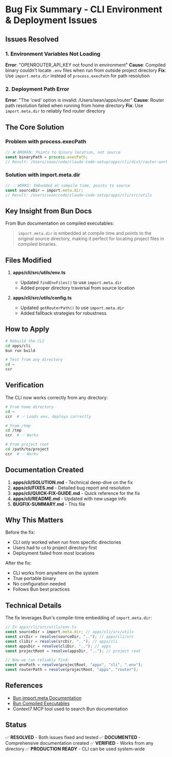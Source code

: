 # Bug Fix Summary - CLI Environment & Deployment Issues

## Issues Resolved

### 1. Environment Variables Not Loading

**Error**: "OPENROUTER_API_KEY not found in environment"
**Cause**: Compiled binary couldn't locate `.env` files when run from outside project directory
**Fix**: Use `import.meta.dir` instead of `process.execPath` for path resolution

### 2. Deployment Path Error

**Error**: "The 'cwd' option is invalid: /Users/sean/apps/router"
**Cause**: Router path resolution failed when running from home directory
**Fix**: Use `import.meta.dir` to reliably find router directory

## The Core Solution

### Problem with process.execPath

```typescript
// ❌ BROKEN: Points to binary location, not source
const binaryPath = process.execPath;
// Result: /Users/sean/code/claude-code-setup/apps/cli/dist/router-workers-cli
```

### Solution with import.meta.dir

```typescript
// ✅ WORKS: Embedded at compile time, points to source
const sourceDir = import.meta.dir;
// Result: /Users/sean/code/claude-code-setup/apps/cli/src/utils
```

## Key Insight from Bun Docs

From Bun documentation on compiled executables:

> `import.meta.dir` is embedded at compile time and points to the original source directory, making it perfect for locating project files in compiled binaries.

## Files Modified

1. **apps/cli/src/utils/env.ts**

   - Updated `findEnvFiles()` to use `import.meta.dir`
   - Added proper directory traversal from source location

2. **apps/cli/src/utils/config.ts**
   - Updated `getRouterPath()` to use `import.meta.dir`
   - Added fallback strategies for robustness

## How to Apply

```bash
# Rebuild the CLI
cd apps/cli
bun run build

# Test from any directory
cd ~
ccr
```

## Verification

The CLI now works correctly from any directory:

```bash
# From home directory
cd ~
ccr  # ✅ Loads env, deploys correctly

# From /tmp
cd /tmp
ccr  # ✅ Works

# From project root
cd /path/to/project
ccr  # ✅ Works
```

## Documentation Created

1. **apps/cli/SOLUTION.md** - Technical deep-dive on the fix
2. **apps/cli/FIXES.md** - Detailed bug report and resolution
3. **apps/cli/QUICK-FIX-GUIDE.md** - Quick reference for the fix
4. **apps/cli/README.md** - Updated with new usage info
5. **BUGFIX-SUMMARY.md** - This file

## Why This Matters

Before the fix:

- CLI only worked when run from specific directories
- Users had to `cd` to project directory first
- Deployment failed from most locations

After the fix:

- CLI works from anywhere on the system
- True portable binary
- No configuration needed
- Follows Bun best practices

## Technical Details

The fix leverages Bun's compile-time embedding of `import.meta.dir`:

```typescript
// In apps/cli/src/utils/env.ts
const sourceDir = import.meta.dir; // apps/cli/src/utils
const srcDir = resolve(sourceDir, ".."); // apps/cli/src
const cliDir = resolve(srcDir, ".."); // apps/cli
const appsDir = resolve(cliDir, ".."); // apps
const projectRoot = resolve(appsDir, ".."); // project root

// Now we can reliably find:
const envPath = resolve(projectRoot, "apps", "cli", ".env");
const routerPath = resolve(projectRoot, "apps", "router");
```

## References

- [Bun import.meta Documentation](https://bun.sh/docs/api/import-meta)
- [Bun Compiled Executables](https://bun.sh/docs/bundler/executables)
- Context7 MCP tool used to search Bun documentation

## Status

✅ **RESOLVED** - Both issues fixed and tested
✅ **DOCUMENTED** - Comprehensive documentation created
✅ **VERIFIED** - Works from any directory
✅ **PRODUCTION READY** - CLI can be used system-wide
